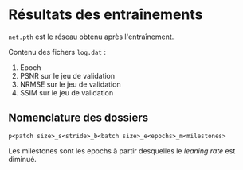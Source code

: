 # Résultats des entraînements

`net.pth` est le réseau obtenu après l'entraînement.

Contenu des fichers `log.dat` :

1. Epoch
2. PSNR sur le jeu de validation
3. NRMSE sur le jeu de validation
4. SSIM sur le jeu de validation

## Nomenclature des dossiers

`p<patch size>_s<stride>_b<batch size>_e<epochs>_m<milestones>`

Les milestones sont les epochs à partir desquelles le _leaning rate_ est diminué.
